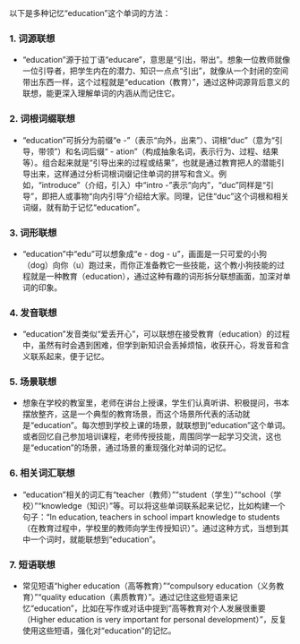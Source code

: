 以下是多种记忆“education”这个单词的方法：

### 1. 词源联想
 - “education”源于拉丁语“educare”，意思是“引出，带出”。想象一位教师就像一位引导者，把学生内在的潜力、知识一点点“引出”，就像从一个封闭的空间带出东西一样，这个过程就是“education（教育）”，通过这种词源背后意义的联想，能更深入理解单词的内涵从而记住它。

### 2. 词根词缀联想
 - “education”可拆分为前缀“e -”（表示“向外，出来”）、词根“duc”（意为“引导，带领”）和名词后缀“ - ation”（构成抽象名词，表示行为、过程、结果等）。组合起来就是“引导出来的过程或结果”，也就是通过教育把人的潜能引导出来，这样通过分析词根词缀记住单词的拼写和含义。例如，“introduce”（介绍，引入）中“intro -”表示“向内”，“duc”同样是“引导”，即把人或事物“向内引导”介绍给大家。同理，记住“duc”这个词根和相关词缀，就有助于记忆“education”。

### 3. 词形联想
 - “education”中“edu”可以想象成“e - dog - u”，画面是一只可爱的小狗（dog）向你（u）跑过来，而你正准备教它一些技能，这个教小狗技能的过程就是一种教育（education），通过这种有趣的词形拆分联想画面，加深对单词的印象。

### 4. 发音联想
 - “education”发音类似“爱丢开心”，可以联想在接受教育（education）的过程中，虽然有时会遇到困难，但学到新知识会丢掉烦恼，收获开心，将发音和含义联系起来，便于记忆。

### 5. 场景联想
 - 想象在学校的教室里，老师在讲台上授课，学生们认真听讲、积极提问，书本摆放整齐，这是一个典型的教育场景，而这个场景所代表的活动就是“education”。每次想到学校上课的场景，就联想到“education”这个单词。或者回忆自己参加培训课程，老师传授技能，周围同学一起学习交流，这也是“education”的场景，通过场景的重现强化对单词的记忆。

### 6. 相关词汇联想
 - “education”相关的词汇有“teacher（教师）”“student（学生）”“school（学校）”“knowledge（知识）”等。可以将这些单词联系起来记忆，比如构建一个句子：“In education, teachers in school impart knowledge to students（在教育过程中，学校里的教师向学生传授知识）”。通过这种方式，当想到其中一个词时，就能联想到“education”。

### 7. 短语联想
 - 常见短语“higher education（高等教育）”“compulsory education（义务教育）”“quality education（素质教育）”。通过记住这些短语来记忆“education”，比如在写作或对话中提到“高等教育对个人发展很重要（Higher education is very important for personal development）”，反复使用这些短语，强化对“education”的记忆。 